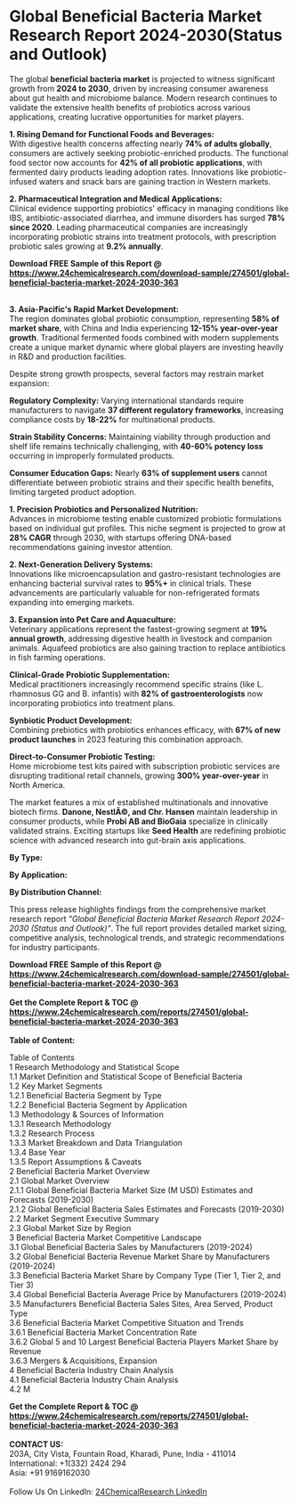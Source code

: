 <h1>Global Beneficial Bacteria Market Research Report 2024-2030(Status and Outlook)</h1><p>The global <strong>beneficial bacteria market</strong> is projected to witness significant growth from <strong>2024 to 2030</strong>, driven by increasing consumer awareness about gut health and microbiome balance. Modern research continues to validate the extensive health benefits of probiotics across various applications, creating lucrative opportunities for market players.</p><p><strong>1. Rising Demand for Functional Foods and Beverages:</strong><br>
With digestive health concerns affecting nearly <strong>74% of adults globally</strong>, consumers are actively seeking probiotic-enriched products. The functional food sector now accounts for <strong>42% of all probiotic applications</strong>, with fermented dairy products leading adoption rates. Innovations like probiotic-infused waters and snack bars are gaining traction in Western markets.</p><p><strong>2. Pharmaceutical Integration and Medical Applications:</strong><br>
Clinical evidence supporting probiotics' efficacy in managing conditions like IBS, antibiotic-associated diarrhea, and immune disorders has surged <strong>78% since 2020</strong>. Leading pharmaceutical companies are increasingly incorporating probiotic strains into treatment protocols, with prescription probiotic sales growing at <strong>9.2% annually</strong>.</p><div><b>Download FREE Sample of this Report @ 
            <a href="https://www.24chemicalresearch.com/download-sample/274501/global-beneficial-bacteria-market-2024-2030-363">
            https://www.24chemicalresearch.com/download-sample/274501/global-beneficial-bacteria-market-2024-2030-363</a></b></div><br><p><strong>3. Asia-Pacific's Rapid Market Development:</strong><br>
The region dominates global probiotic consumption, representing <strong>58% of market share</strong>, with China and India experiencing <strong>12-15% year-over-year growth</strong>. Traditional fermented foods combined with modern supplements create a unique market dynamic where global players are investing heavily in R&amp;D and production facilities.</p><p>Despite strong growth prospects, several factors may restrain market expansion:</p><p><strong>Regulatory Complexity:</strong> Varying international standards require manufacturers to navigate <strong>37 different regulatory frameworks</strong>, increasing compliance costs by <strong>18-22%</strong> for multinational products.</p><p><strong>Strain Stability Concerns:</strong> Maintaining viability through production and shelf life remains technically challenging, with <strong>40-60% potency loss</strong> occurring in improperly formulated products.</p><p><strong>Consumer Education Gaps:</strong> Nearly <strong>63% of supplement users</strong> cannot differentiate between probiotic strains and their specific health benefits, limiting targeted product adoption.</p><p><strong>1. Precision Probiotics and Personalized Nutrition:</strong><br>
Advances in microbiome testing enable customized probiotic formulations based on individual gut profiles. This niche segment is projected to grow at <strong>28% CAGR</strong> through 2030, with startups offering DNA-based recommendations gaining investor attention.</p><p><strong>2. Next-Generation Delivery Systems:</strong><br>
Innovations like microencapsulation and gastro-resistant technologies are enhancing bacterial survival rates to <strong>95%+</strong> in clinical trials. These advancements are particularly valuable for non-refrigerated formats expanding into emerging markets.</p><p><strong>3. Expansion into Pet Care and Aquaculture:</strong><br>
Veterinary applications represent the fastest-growing segment at <strong>19% annual growth</strong>, addressing digestive health in livestock and companion animals. Aquafeed probiotics are also gaining traction to replace antibiotics in fish farming operations.</p><p><strong>Clinical-Grade Probiotic Supplementation:</strong><br>
	Medical practitioners increasingly recommend specific strains (like L. rhamnosus GG and B. infantis) with <strong>82% of gastroenterologists</strong> now incorporating probiotics into treatment plans.</p><p><strong>Synbiotic Product Development:</strong><br>
	Combining prebiotics with probiotics enhances efficacy, with <strong>67% of new product launches</strong> in 2023 featuring this combination approach.</p><p><strong>Direct-to-Consumer Probiotic Testing:</strong><br>
	Home microbiome test kits paired with subscription probiotic services are disrupting traditional retail channels, growing <strong>300% year-over-year</strong> in North America.</p><p>The market features a mix of established multinationals and innovative biotech firms. <strong>Danone, NestlÃ©, and Chr. Hansen</strong> maintain leadership in consumer products, while <strong>Probi AB and BioGaia</strong> specialize in clinically validated strains. Exciting startups like <strong>Seed Health</strong> are redefining probiotic science with advanced research into gut-brain axis applications.</p><p><strong>By Type:</strong></p><p><strong>By Application:</strong></p><p><strong>By Distribution Channel:</strong></p><p>This press release highlights findings from the comprehensive market research report <em>"Global Beneficial Bacteria Market Research Report 2024-2030 (Status and Outlook)"</em>. The full report provides detailed market sizing, competitive analysis, technological trends, and strategic recommendations for industry participants.</p><div><b>Download FREE Sample of this Report @ 
            <a href="https://www.24chemicalresearch.com/download-sample/274501/global-beneficial-bacteria-market-2024-2030-363">
            https://www.24chemicalresearch.com/download-sample/274501/global-beneficial-bacteria-market-2024-2030-363</a></b></div><br><div><b>Get the Complete Report & TOC @ 
            <a href="https://www.24chemicalresearch.com/reports/274501/global-beneficial-bacteria-market-2024-2030-363">
            https://www.24chemicalresearch.com/reports/274501/global-beneficial-bacteria-market-2024-2030-363</a></b></div><br>
            <b>Table of Content:</b><p>Table of Contents<br />
1 Research Methodology and Statistical Scope<br />
1.1 Market Definition and Statistical Scope of Beneficial Bacteria<br />
1.2 Key Market Segments<br />
1.2.1 Beneficial Bacteria Segment by Type<br />
1.2.2 Beneficial Bacteria Segment by Application<br />
1.3 Methodology & Sources of Information<br />
1.3.1 Research Methodology<br />
1.3.2 Research Process<br />
1.3.3 Market Breakdown and Data Triangulation<br />
1.3.4 Base Year<br />
1.3.5 Report Assumptions & Caveats<br />
2 Beneficial Bacteria Market Overview<br />
2.1 Global Market Overview<br />
2.1.1 Global Beneficial Bacteria Market Size (M USD) Estimates and Forecasts (2019-2030)<br />
2.1.2 Global Beneficial Bacteria Sales Estimates and Forecasts (2019-2030)<br />
2.2 Market Segment Executive Summary<br />
2.3 Global Market Size by Region<br />
3 Beneficial Bacteria Market Competitive Landscape<br />
3.1 Global Beneficial Bacteria Sales by Manufacturers (2019-2024)<br />
3.2 Global Beneficial Bacteria Revenue Market Share by Manufacturers (2019-2024)<br />
3.3 Beneficial Bacteria Market Share by Company Type (Tier 1, Tier 2, and Tier 3)<br />
3.4 Global Beneficial Bacteria Average Price by Manufacturers (2019-2024)<br />
3.5 Manufacturers Beneficial Bacteria Sales Sites, Area Served, Product Type<br />
3.6 Beneficial Bacteria Market Competitive Situation and Trends<br />
3.6.1 Beneficial Bacteria Market Concentration Rate<br />
3.6.2 Global 5 and 10 Largest Beneficial Bacteria Players Market Share by Revenue<br />
3.6.3 Mergers & Acquisitions, Expansion<br />
4 Beneficial Bacteria Industry Chain Analysis<br />
4.1 Beneficial Bacteria Industry Chain Analysis<br />
4.2 M</p><div><b>Get the Complete Report & TOC @ 
            <a href="https://www.24chemicalresearch.com/reports/274501/global-beneficial-bacteria-market-2024-2030-363">
            https://www.24chemicalresearch.com/reports/274501/global-beneficial-bacteria-market-2024-2030-363</a></b></div><br><b>CONTACT US:</b><br>
            203A, City Vista, Fountain Road, Kharadi, Pune, India - 411014<br>
            International: +1(332) 2424 294<br>
            Asia: +91 9169162030 <br><br>
            Follow Us On LinkedIn: <a href="https://www.linkedin.com/company/24chemicalresearch/">24ChemicalResearch LinkedIn</a>